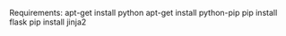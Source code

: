 Requirements:
apt-get install python
apt-get install python-pip
pip install flask
pip install jinja2

